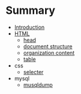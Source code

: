 # Summary

* [Introduction](README.md)
* [HTML](html.md)
  * [head](html/head.md)
  * [document structure](html/document-structure.md)
  * [organization content](html/organization-content.md)
  * [table](html/table.md)
* css
  * [selecter](select.md)
* mysql
  * [musqldump](mysql/data_export.md)
